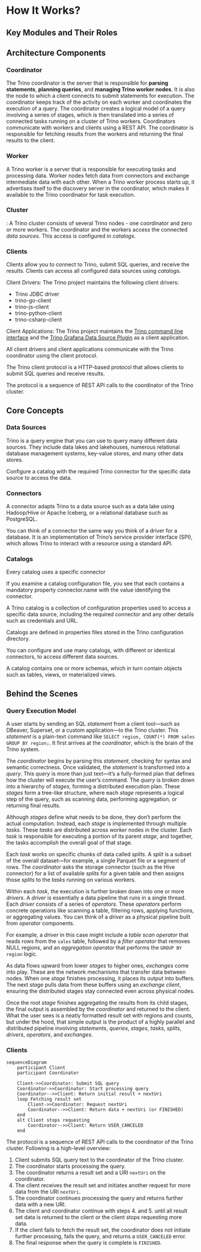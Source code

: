 # How It Works?

## Key Modules and Their Roles

## Architecture Components

### Coordinator

The Trino coordinator is the server that is responsible for **parsing statements**, **planning queries**, and **managing Trino worker nodes**. It is also the node to which a client connects to submit statements for execution. The coordinator keeps track of the activity on each worker and coordinates the execution of a query. The coordinator creates a logical model of a query involving a series of stages, which is then translated into a series of connected tasks running on a cluster of Trino workers. Coordinators communicate with workers and clients using a REST API. The coordinator is responsible for fetching results from the workers and returning the final results to the client.

### Worker

A Trino worker is a server that is responsible for executing tasks and processing data. Worker nodes fetch data from connectors and exchange intermediate data with each other. When a Trino worker process starts up, it advertises itself to the discovery server in the coordinator, which makes it available to the Trino coordinator for task execution.


### Cluster

: A Trino cluster consists of several Trino nodes - one coordinator and zero or more workers. The coordinator and the workers access the connected *data sources*. This access is configured in *catalogs*.

### Clients

Clients allow you to connect to Trino, submit SQL queries, and receive the results. Clients can access all configured data sources using *catalogs*. 

Client Drivers:  The Trino project maintains the following client drivers:

- Trino JDBC driver
- trino-go-client
- trino-js-client
- trino-python-client
- trino-csharp-client

Client Applications: The Trino project maintains the [Trino command line interface](https://trino.io/docs/current/client/cli.html) and the [Trino Grafana Data Source Plugin](https://github.com/trinodb/grafana-trino) as a client application.

All client drivers and client applications communicate with the Trino coordinator using the client protocol.

The Trino client protocol is a HTTP-based protocol that allows clients to submit SQL queries and receive results.

The protocol is a sequence of REST API calls to the coordinator of the Trino cluster.

## Core Concepts

### Data Sources

Trino is a query engine that you can use to query many different data sources. They include data lakes and lakehouses, numerous relational database management systems, key-value stores, and many other data stores.

Configure a catalog with the required Trino connector for the specific data source to access the data.

### Connectors

A connector adapts Trino to a data source such as a data lake using Hadoop/Hive or Apache Iceberg, or a relational database such as PostgreSQL.

You can think of a connector the same way you think of a driver for a database. It is an implementation of Trino’s service provider interface (SPI), which allows Trino to interact with a resource using a standard API.

### Catalogs

Every catalog uses a specific connector

If you examine a catalog configuration file, you see that each contains a mandatory property connector.name with the value identifying the connector.

A Trino catalog is a collection of configuration properties used to access a specific data source, including the required connector and any other details such as credentials and URL.

Catalogs are defined in properties files stored in the Trino configuration directory.

You can configure and use many catalogs, with different or identical connectors, to access different data sources.

A catalog contains one or more schemas, which in turn contain objects such as tables, views, or materialized views.

## Behind the Scenes

### Query Execution Model

A user starts by sending an SQL *statement* from a client tool—such as DBeaver, Superset, or a custom application—to the Trino cluster. This *statement* is a plain-text command like `SELECT region, COUNT(*) FROM sales GROUP BY region;`. It first arrives at the *coordinator*, which is the brain of the Trino system.

The *coordinator* begins by parsing this *statement*, checking for syntax and semantic correctness. Once validated, the *statement* is transformed into a *query*. This *query* is more than just text—it’s a fully-formed plan that defines how the cluster will execute the user’s command. The *query* is broken down into a hierarchy of *stages*, forming a distributed execution plan. These *stages* form a tree-like structure, where each *stage* represents a logical step of the query, such as scanning data, performing aggregation, or returning final results.

Although *stages* define what needs to be done, they don’t perform the actual computation. Instead, each *stage* is implemented through multiple *tasks*. These *tasks* are distributed across *worker* nodes in the cluster. Each *task* is responsible for executing a portion of its parent *stage*, and together, the tasks accomplish the overall goal of that stage.

Each *task* works on specific chunks of data called *splits*. A *split* is a subset of the overall dataset—for example, a single Parquet file or a segment of rows. The *coordinator* asks the storage connector (such as the Hive connector) for a list of available *splits* for a given table and then assigns those *splits* to the *tasks* running on various workers.

Within each *task*, the execution is further broken down into one or more *drivers*. A *driver* is essentially a data pipeline that runs in a single thread. Each *driver* consists of a series of *operators*. These *operators* perform concrete operations like scanning a table, filtering rows, applying functions, or aggregating values. You can think of a *driver* as a physical pipeline built from *operator* components.

For example, a *driver* in this case might include a *table scan operator* that reads rows from the `sales` table, followed by a *filter operator* that removes NULL regions, and an *aggregation operator* that performs the `GROUP BY region` logic.

As data flows upward from lower *stages* to higher ones, *exchanges* come into play. These are the network mechanisms that transfer data between nodes. When one *stage* finishes processing, it places its output into buffers. The next *stage* pulls data from these buffers using an *exchange client*, ensuring the distributed stages stay connected even across physical nodes.

Once the root *stage* finishes aggregating the results from its child stages, the final output is assembled by the *coordinator* and returned to the client. What the user sees is a neatly formatted result set with regions and counts, but under the hood, that simple output is the product of a highly parallel and distributed pipeline involving *statements*, *queries*, *stages*, *tasks*, *splits*, *drivers*, *operators*, and *exchanges*.


### Clients

```mermaid
sequenceDiagram
    participant Client
    participant Coordinator

    Client->>Coordinator: Submit SQL query
    Coordinator->>Coordinator: Start processing query
    Coordinator-->>Client: Return initial result + nextUri
    loop Fetching result set
        Client->>Coordinator: Request nextUri
        Coordinator-->>Client: Return data + nextUri (or FINISHED)
    end
    alt Client stops requesting
        Coordinator-->>Client: Return USER_CANCELED
    end
```

The protocol is a sequence of REST API calls to the coordinator of the Trino cluster. Following is a high-level overview:

1. Client submits SQL query text to the coordinator of the Trino cluster.
2. The coordinator starts processing the query.
3. The coordinator returns a result set and a URI `nextUri` on the coordinator.
4. The client receives the result set and initiates another request for more data from the URI `nextUri`.
5. The coordinator continues processing the query and returns further data with a new URI.
6. The client and coordinator continue with steps 4. and 5. until all result set data is returned to the client or the client stops requesting more data.
7. If the client fails to fetch the result set, the coordinator does not initiate further processing, fails the query, and returns a `USER_CANCELED` error.
8. The final response when the query is complete is `FINISHED`.
